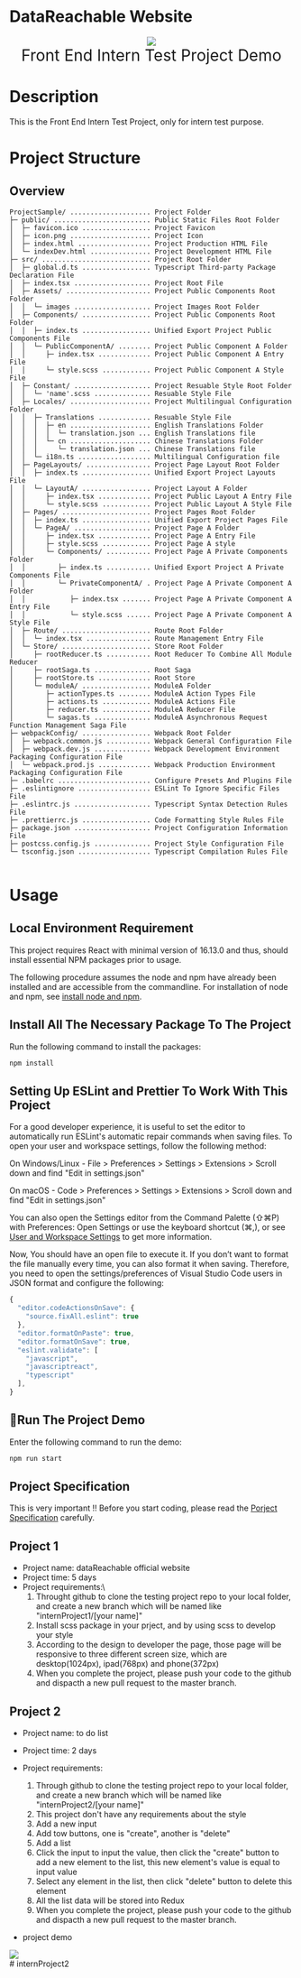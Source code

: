 # DataReachable Website

<div align="center">
	<img src="./images/logo.jpeg" />
	<br/>
	<div style="margin:auto">
		<span style="font-size:200%">Front End Intern Test Project Demo</span>
	</div>
</div>

# Description

This is the Front End Intern Test Project, only for intern test purpose.

# Project Structure

## Overview

```
ProjectSample/ .................... Project Folder
├─ public/ ........................ Public Static Files Root Folder
│  ├─ favicon.ico ................. Project Favicon
│  ├─ icon.png .................... Project Icon
│  ├─ index.html .................. Project Production HTML File
│  └─ indexDev.html ............... Project Development HTML File
├─ src/ ........................... Project Root Folder
│  ├─ global.d.ts ................. Typescript Third-party Package Declaration File
│  ├─ index.tsx ................... Project Root File
│  ├─ Assets/ ..................... Project Public Components Root Folder
│  │  └─ images ................... Project Images Root Folder
│  ├─ Components/ ................. Project Public Components Root Folder
│  │  ├─ index.ts ................. Unified Export Project Public Components File
│  │  └─ PublicComponentA/ ........ Project Public Component A Folder
│  │     ├─ index.tsx ............. Project Public Component A Entry File
│  │     └─ style.scss ............ Project Public Component A Style File
│  ├─ Constant/ ................... Project Resuable Style Root Folder
│  │  └─ 'name'.scss .............. Resuable Style File
│  ├─ Locales/ .................... Project Multilingual Configuration Folder
│  │  ├─ Translations ............. Resuable Style File
│  │  │  ├─ en .................... English Translations Folder
│  │  │  │  └─ translation.json ... English Translations file
│  │  │  └─ cn .................... Chinese Translations Folder
│  │  │     └─ translation.json ... Chinese Translations file
│  │  └─ i18n.ts .................. Multilingual Configuration file
│  ├─ PageLayouts/ ................ Project Page Layout Root Folder
│  │  ├─ index.ts ................. Unified Export Project Layouts File
│  │  └─ LayoutA/ ................. Project Layout A Folder
│  │     ├─ index.tsx ............. Project Public Layout A Entry File
│  │     └─ style.scss ............ Project Public Layout A Style File
│  ├─ Pages/ ...................... Project Pages Root Folder
│  │  ├─ index.ts ................. Unified Export Project Pages File
│  │  └─ PageA/ ................... Project Page A Folder
│  │     ├─ index.tsx ............. Project Page A Entry File
│  │     ├─ style.scss ............ Project Page A style
│  │     └─ Components/ ........... Project Page A Private Components Folder
│  │        ├─ index.ts ........... Unified Export Project A Private Components File
│  │        └─ PrivateComponentA/ . Project Page A Private Component A Folder
│  │           ├─ index.tsx ....... Project Page A Private Component A Entry File
│  │           └─ style.scss ...... Project Page A Private Component A Style File
│  ├─ Route/ ...................... Route Root Folder
│  │  └─ index.tsx ................ Route Management Entry File
│  └─ Store/ ...................... Store Root Folder
│     ├─ rootReducer.ts ........... Root Reducer To Combine All Module Reducer
│     ├─ rootSaga.ts .............. Root Saga
│     ├─ rootStore.ts ............. Root Store
│     └─ moduleA/ ................. ModuleA Folder
│        ├─ actionTypes.ts ........ ModuleA Action Types File
│        ├─ actions.ts ............ ModuleA Actions File
│        ├─ reducer.ts ............ ModuleA Reducer File
│        └─ sagas.ts .............. ModuleA Asynchronous Request Function Management Saga File
├─ webpackConfig/ ................. Webpack Root Folder
│  ├─ webpack.common.js ........... Webpack General Configuration File
│  ├─ webpack.dev.js .............. Webpack Development Environment Packaging Configuration File
│  └─ webpack.prod.js ............. Webpack Production Environment Packaging Configuration File
├─ .babelrc ....................... Configure Presets And Plugins File
├─ .eslintignore .................. ESLint To Ignore Specific Files File
├─ .eslintrc.js ................... Typescript Syntax Detection Rules File
├─ .prettierrc.js ................. Code Formatting Style Rules File
├─ package.json ................... Project Configuration Information File
├─ postcss.config.js .............. Project Style Configuration File
└─ tsconfig.json .................. Typescript Compilation Rules File


```

# Usage

## Local Environment Requirement

This project requires React with minimal version of 16.13.0 and thus, should install essential NPM packages prior to usage.

The following procedure assumes the node and npm have already been installed and are accessible from the commandline. For installation of node and npm, see [install node and npm](https://www.npmjs.com/get-npm).

## Install All The Necessary Package To The Project

Run the following command to install the packages:

```javascript
npm install
```

## Setting Up ESLint and Prettier To Work With This Project

For a good developer experience, it is useful to set the editor to automatically run ESLint's automatic repair commands when saving files.
To open your user and workspace settings, follow the following method:

On Windows/Linux - File > Preferences > Settings > Extensions > Scroll down and find "Edit in settings.json"

On macOS - Code > Preferences > Settings > Extensions > Scroll down and find "Edit in settings.json"

You can also open the Settings editor from the Command Palette (⇧⌘P) with Preferences: Open Settings or use the keyboard shortcut (⌘,), or see [User and Workspace Settings](https://code.visualstudio.com/docs/getstarted/settings) to get more information.

Now, You should have an open file to execute it. If you don’t want to format the file manually every time, you can also format it when saving. Therefore, you need to open the settings/preferences of Visual Studio Code users in JSON format and configure the following:

```javascript
{
  "editor.codeActionsOnSave": {
    "source.fixAll.eslint": true
  },
  "editor.formatOnPaste": true,
  "editor.formatOnSave": true,
  "eslint.validate": [
    "javascript",
    "javascriptreact",
    "typescript"
  ],
}
```

## Run The Project Demo

Enter the following command to run the demo:

```javascript
npm run start
```

## Project Specification

This is very important !! Before you start coding, please read the [Porject Specification](https://docs.datareachable.net/) carefully.

## Project 1

- Project name: dataReachable official website
- Project time: 5 days
- Project requirements:\
  1. Throught github to clone the testing project repo to your local folder, and create a new branch which will be named like "internProject1/[your name]"
  2. Install scss package in your prject, and by using scss to develop your style
  3. According to the design to developer the page, those page will be responsive to three different screen size, which are desktop(1024px), ipad(768px) and phone(372px)
  4. When you complete the project, please push your code to the github and dispacth a new pull request to the master branch.

## Project 2

- Project name: to do list
- Project time: 2 days
- Project requirements:

  1. Through github to clone the testing project repo to your local folder, and create a new branch which will be named like "internProject2/[your name]"
  2. This project don't have any requirements about the style
  3. Add a new input
  4. Add tow buttons, one is "create", another is "delete"
  5. Add a list
  6. Click the input to input the value, then click the "create" button to add a new element to the list, this new element's value is equal to input value
  7. Select any element in the list, then click "delete" button to delete this element
  8. All the list data will be stored into Redux
  9. When you complete the project, please push your code to the github and dispacth a new pull request to the master branch.

- project demo

<div>
	<img src="./images/projectDemo.png" />
	<br/>
</div>
# internProject2
